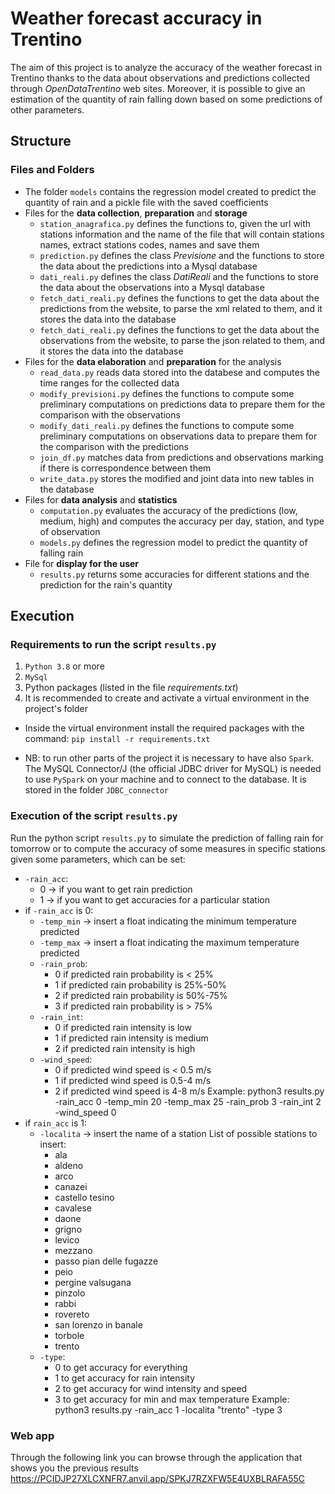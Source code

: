 # Weather forecast accuracy in Trentino

The aim of this project is to analyze the accuracy of the weather forecast in Trentino thanks to the data about 
observations and predictions collected through *OpenDataTrentino* web sites.
Moreover, it is possible to give an estimation of the quantity of rain falling down based on some predictions of other 
parameters.

## Structure

### Files and Folders
- The folder `models` contains the regression model created to predict the quantity of rain and a pickle file with the 
  saved coefficients
- Files for the **data collection**, **preparation** and **storage**
    - `station_anagrafica.py` defines the functions to, given the url with stations information and the name of the file 
      that will contain stations names, extract stations codes, names and save them
    - `prediction.py` defines the class *Previsione* and the functions to store the data about the predictions into a 
      Mysql database
    - `dati_reali.py` defines the class *DatiReali* and the functions to store the data about the observations into a 
      Mysql database
    - `fetch_dati_reali.py` defines the functions to get the data about the predictions from the website, to parse the 
      xml related to them, and it stores the data into the database
    - `fetch_dati_reali.py` defines the functions to get the data about the observations from the website, to parse the 
      json related to them, and it stores the data into the database
- Files for the **data elaboration** and **preparation** for the analysis
    - `read_data.py` reads data stored into the databese and computes the time ranges for the collected data
    - `modify_previsioni.py` defines the functions to compute some preliminary computations on predictions data to prepare 
      them for the comparison with the observations
    - `modify_dati_reali.py` defines the functions to compute some preliminary computations on observations data to prepare 
      them for the comparison with the predictions
    - `join_df.py` matches data from predictions and observations marking if there is correspondence between them
    - `write_data.py` stores the modified and joint data into new tables in the database
- Files for **data analysis** and **statistics**
    - `computation.py` evaluates the accuracy of the predictions (low, medium, high) and
        computes the accuracy per day, station, and type of observation
    - `models.py` defines the regression model to predict the quantity of falling rain
- File for **display for the user**
    - `results.py` returns some accuracies for different stations and the prediction for the rain's quantity
    
## Execution

### Requirements to run the script `results.py`

1) `Python 3.8` or more
2) `MySql`
3) Python packages (listed in the file *requirements.txt*)
4) It is recommended to create and activate a virtual environment in the project's folder

- Inside the virtual environment install the required packages with the command:
    `pip install -r requirements.txt`
  
- NB: to run other parts of the project it is necessary to have also `Spark`. The MySQL Connector/J (the official JDBC 
  driver for MySQL) is needed to use `PySpark` on your machine and to connect to the database. It is stored in the folder
  `JDBC_connector`

### Execution of the script `results.py`

Run the python script `results.py` to simulate the prediction of falling rain for tomorrow or to compute the accuracy
of some measures in specific stations given some parameters, which can be set:
* `-rain_acc`:
    - 0 -> if you want to get rain prediction
    - 1 -> if you want to get accuracies for a particular station
* if `-rain_acc` is 0:
    - `-temp_min` -> insert a float indicating the minimum temperature predicted
    - `-temp_max` -> insert a float indicating the maximum temperature predicted
    - `-rain_prob`:
        - 0 if predicted rain probability is < 25%
        - 1 if predicted rain probability is 25%-50%
        - 2 if predicted rain probability is 50%-75%
        - 3 if predicted rain probability is > 75%
    - `-rain_int`:
        - 0 if predicted rain intensity is low
        - 1 if predicted rain intensity is medium
        - 2 if predicted rain intensity is high
    - `-wind_speed`:
        - 0 if predicted wind speed is < 0.5 m/s
        - 1 if predicted wind speed is 0.5-4 m/s
        - 2 if predicted wind speed is 4-8 m/s
    Example: python3 results.py -rain_acc 0 -temp_min 20 -temp_max 25 -rain_prob 3 -rain_int 2 -wind_speed 0
* if `rain_acc` is 1:
    - `-localita` -> insert the name of a station
        List of possible stations to insert: 
        - ala
        - aldeno
        - arco
        - canazei
        - castello tesino
        - cavalese
        - daone
        - grigno
        - levico
        - mezzano
        - passo pian delle fugazze
        - peio
        - pergine valsugana
        - pinzolo
        - rabbi
        - rovereto
        - san lorenzo in banale
        - torbole
        - trento
    - `-type`:
        - 0 to get accuracy for everything
        - 1 to get accuracy for rain intensity
        - 2 to get accuracy for wind intensity and speed
        - 3 to get accuracy for min and max temperature
    Example: python3 results.py -rain_acc 1 -localita "trento" -type 3
    
### Web app
Through the following link you can browse through the application that shows you the previous results 
https://PCIDJP27XLCXNFR7.anvil.app/SPKJ7RZXFW5E4UXBLRAFA55C    











